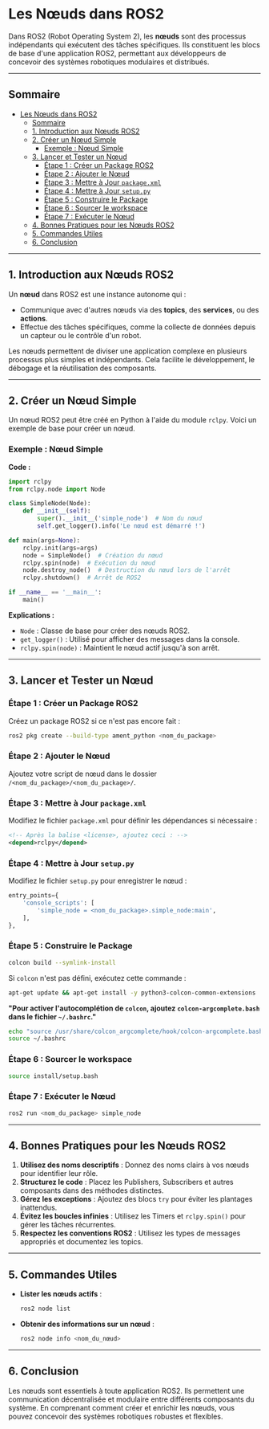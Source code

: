 # Les Nœuds dans ROS2

Dans ROS2 (Robot Operating System 2), les **nœuds** sont des processus indépendants qui exécutent des tâches spécifiques. Ils constituent les blocs de base d'une application ROS2, permettant aux développeurs de concevoir des systèmes robotiques modulaires et distribués.

---

## Sommaire

- [Les Nœuds dans ROS2](#les-nœuds-dans-ros2)
  - [Sommaire](#sommaire)
  - [1. Introduction aux Nœuds ROS2](#1-introduction-aux-nœuds-ros2)
  - [2. Créer un Nœud Simple](#2-créer-un-nœud-simple)
    - [Exemple : Nœud Simple](#exemple--nœud-simple)
  - [3. Lancer et Tester un Nœud](#3-lancer-et-tester-un-nœud)
    - [Étape 1 : Créer un Package ROS2](#étape-1--créer-un-package-ros2)
    - [Étape 2 : Ajouter le Nœud](#étape-2--ajouter-le-nœud)
    - [Étape 3 : Mettre à Jour `package.xml`](#étape-3--mettre-à-jour-packagexml)
    - [Étape 4 : Mettre à Jour `setup.py`](#étape-4--mettre-à-jour-setuppy)
    - [Étape 5 : Construire le Package](#étape-5--construire-le-package)
    - [Étape 6 : Sourcer le workspace](#étape-6--sourcer-le-workspace)
    - [Étape 7 : Exécuter le Nœud](#étape-7--exécuter-le-nœud)
  - [4. Bonnes Pratiques pour les Nœuds ROS2](#4-bonnes-pratiques-pour-les-nœuds-ros2)
  - [5. Commandes Utiles](#5-commandes-utiles)
  - [6. Conclusion](#6-conclusion)

---

## 1. Introduction aux Nœuds ROS2

Un **nœud** dans ROS2 est une instance autonome qui :
- Communique avec d'autres nœuds via des **topics**, des **services**, ou des **actions**.
- Effectue des tâches spécifiques, comme la collecte de données depuis un capteur ou le contrôle d'un robot.

Les nœuds permettent de diviser une application complexe en plusieurs processus plus simples et indépendants. Cela facilite le développement, le débogage et la réutilisation des composants.

---

## 2. Créer un Nœud Simple

Un nœud ROS2 peut être créé en Python à l'aide du module `rclpy`. Voici un exemple de base pour créer un nœud.

### Exemple : Nœud Simple

**Code :**

```python
import rclpy
from rclpy.node import Node

class SimpleNode(Node):
    def __init__(self):
        super().__init__('simple_node')  # Nom du nœud
        self.get_logger().info('Le nœud est démarré !')

def main(args=None):
    rclpy.init(args=args)
    node = SimpleNode()  # Création du nœud
    rclpy.spin(node)  # Exécution du nœud
    node.destroy_node()  # Destruction du nœud lors de l'arrêt
    rclpy.shutdown()  # Arrêt de ROS2

if __name__ == '__main__':
    main()
```

**Explications :**
- `Node` : Classe de base pour créer des nœuds ROS2.
- `get_logger()` : Utilisé pour afficher des messages dans la console.
- `rclpy.spin(node)` : Maintient le nœud actif jusqu'à son arrêt.

---

## 3. Lancer et Tester un Nœud

### Étape 1 : Créer un Package ROS2
Créez un package ROS2 si ce n'est pas encore fait :
```bash
ros2 pkg create --build-type ament_python <nom_du_package>
```

### Étape 2 : Ajouter le Nœud
Ajoutez votre script de nœud dans le dossier `/<nom_du_package>/<nom_du_package>/`.

### Étape 3 : Mettre à Jour `package.xml`
Modifiez le fichier `package.xml` pour définir les dépendances si nécessaire :
```xml
<!-- Après la balise <license>, ajoutez ceci : -->
<depend>rclpy</depend>
```

### Étape 4 : Mettre à Jour `setup.py`
Modifiez le fichier `setup.py` pour enregistrer le nœud :
```python
entry_points={
    'console_scripts': [
        'simple_node = <nom_du_package>.simple_node:main',
    ],
},
```

### Étape 5 : Construire le Package
```bash
colcon build --symlink-install
```
Si `colcon` n'est pas défini, exécutez cette commande :
```bash
apt-get update && apt-get install -y python3-colcon-common-extensions
```
**"Pour activer l'autocomplétion de `colcon`, ajoutez `colcon-argcomplete.bash` dans le fichier `~/.bashrc`."**
```bash
echo "source /usr/share/colcon_argcomplete/hook/colcon-argcomplete.bash" >> ~/.bashrc 
source ~/.bashrc
```
### Étape 6 : Sourcer le workspace 
```bash
source install/setup.bash
```

### Étape 7 : Exécuter le Nœud
```bash
ros2 run <nom_du_package> simple_node
```

---

## 4. Bonnes Pratiques pour les Nœuds ROS2

1. **Utilisez des noms descriptifs** : Donnez des noms clairs à vos nœuds pour identifier leur rôle.
2. **Structurez le code** : Placez les Publishers, Subscribers et autres composants dans des méthodes distinctes.
3. **Gérez les exceptions** : Ajoutez des blocs `try` pour éviter les plantages inattendus.
4. **Évitez les boucles infinies** : Utilisez les Timers et `rclpy.spin()` pour gérer les tâches récurrentes.
5. **Respectez les conventions ROS2** : Utilisez les types de messages appropriés et documentez les topics.

---

## 5. Commandes Utiles

- **Lister les nœuds actifs** :
  ```bash
  ros2 node list
  ```

- **Obtenir des informations sur un nœud** :
  ```bash
  ros2 node info <nom_du_nœud>
  ```

---

## 6. Conclusion

Les nœuds sont essentiels à toute application ROS2. Ils permettent une communication décentralisée et modulaire entre différents composants du système. En comprenant comment créer et enrichir les nœuds, vous pouvez concevoir des systèmes robotiques robustes et flexibles.


